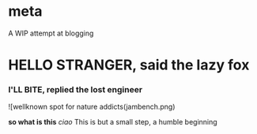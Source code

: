 # meta
A WIP attempt at blogging

# HELLO STRANGER, said the lazy fox

### I'LL BITE, replied the lost engineer
![wellknown spot for nature addicts(jambench.png)

**so what is this**
*ciao*
This is but a small step, a humble beginning
